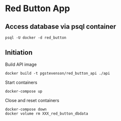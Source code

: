 # Red Button App

## Access database via psql container

    psql -U docker -d red_button

## Initiation

Build API image

    docker build -t pgstevenson/red_button_api ./api

Start containers

    docker-compose up

Close and reset containers

    docker-compose down
    docker volume rm XXX_red_button_dbdata
    
